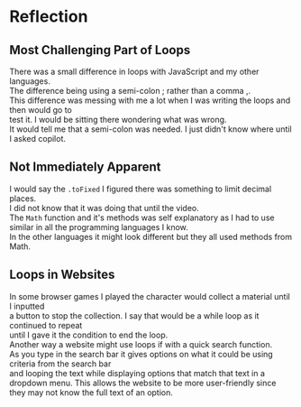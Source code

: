 # Reflection

## Most Challenging Part of Loops

There was a small difference in loops with JavaScript and my other languages.  
The difference being using a semi-colon ; rather than a comma ,.  
This difference was messing with me a lot when I was writing the loops and then would go to  
test it. I would be sitting there wondering what was wrong.  
It would tell me that a semi-colon was needed. I just didn't know where until I asked copilot.

## Not Immediately Apparent

I would say the `.toFixed` I figured there was something to limit decimal places.  
I did not know that it was doing that until the video.  
The `Math` function and it's methods was self explanatory as I had to use  
similar in all the programming languages I know.  
In the other languages it might look different but they all used methods from Math.

## Loops in Websites

In some browser games I played the character would collect a material until I inputted  
a button to stop the collection. I say that would be a while loop as it continued to repeat  
until I gave it the condition to end the loop.  
Another way a website might use loops if with a quick search function.  
As you type in the search bar it gives options on what it could be using criteria from the search bar  
and looping the text while displaying options that match that text in a dropdown menu.
This allows the website to be more user-friendly since they may not know the full text of an option.
